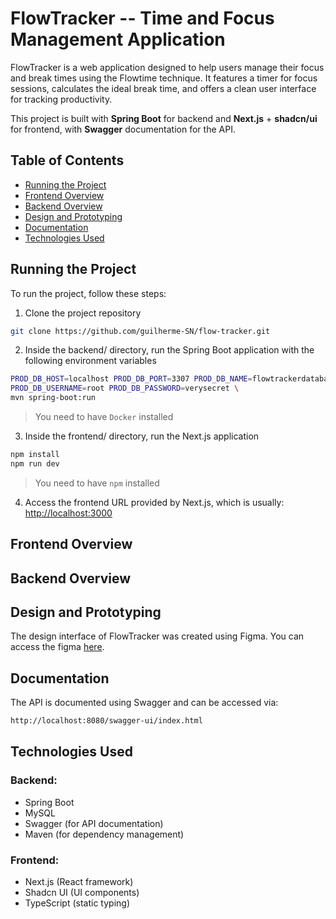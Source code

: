 # FlowTracker -- Time and Focus Management Application
FlowTracker is a web application designed to help users manage their focus and break times using the Flowtime technique. It features a timer for focus sessions, calculates the ideal break time, and offers a clean user interface for tracking productivity.

This project is built with **Spring Boot** for backend and **Next.js** + **shadcn/ui** for frontend, with **Swagger** documentation for the API.

## Table of Contents
- [Running the Project](#running-the-project)
- [Frontend Overview](#frontend-overview)
- [Backend Overview](#backend-overview)
- [Design and Prototyping](#design-and-prototyping)
- [Documentation](#documentation)
- [Technologies Used](#technologies-used)

## Running the Project
To run the project, follow these steps:
1. Clone the project repository
```bash
git clone https://github.com/guilherme-SN/flow-tracker.git
```

2. Inside the backend/ directory, run the Spring Boot application with the following environment variables
```bash
PROD_DB_HOST=localhost PROD_DB_PORT=3307 PROD_DB_NAME=flowtrackerdatabase \
PROD_DB_USERNAME=root PROD_DB_PASSWORD=verysecret \
mvn spring-boot:run
```
> You need to have `Docker` installed

3. Inside the frontend/ directory, run the Next.js application
```bash
npm install
npm run dev
```
> You need to have `npm` installed

4. Access the frontend URL provided by Next.js, which is usually: [http://localhost:3000](http://localhost:3000)

## Frontend Overview

## Backend Overview

## Design and Prototyping
The design interface of FlowTracker was created using Figma. You can access the figma [here](https://www.figma.com/design/TJZcWenP4a4DFs1PBcejBr/FlowTracker?node-id=0-1&t=sAJzksesbQ4gembn-1).

## Documentation
The API is documented using Swagger and can be accessed via:

```bash
http://localhost:8080/swagger-ui/index.html
```

## Technologies Used

### Backend:
- Spring Boot
- MySQL
- Swagger (for API documentation)
- Maven (for dependency management)

### Frontend:
- Next.js (React framework)
- Shadcn UI (UI components)
- TypeScript (static typing)


